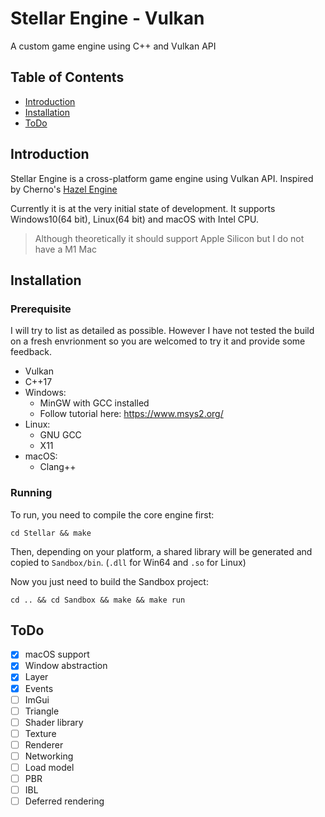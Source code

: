 # Stellar Engine - Vulkan
A custom game engine using C++ and Vulkan API
## Table of Contents
* [Introduction](#introduction)
* [Installation](#installation)
* [ToDo](#todo)

## Introduction
Stellar Engine is a cross-platform game engine using Vulkan API. Inspired by Cherno's [Hazel Engine](https://github.com/TheCherno/Hazel)

Currently it is at the very initial state of development. It supports Windows10(64 bit), Linux(64 bit) and macOS with Intel CPU. 
> Although theoretically it should support Apple Silicon but I do not have a M1 Mac

## Installation

### Prerequisite

I will try to list as detailed as possible. However I have not tested the build on a fresh envrionment so you are welcomed to try it and provide some feedback.

- Vulkan
- C++17
- Windows:
    - MinGW with GCC installed
    - Follow tutorial here: https://www.msys2.org/
- Linux:
    - GNU GCC
    - X11
- macOS:
    - Clang++

### Running

To run, you need to compile the core engine first:

`cd Stellar && make`

Then, depending on your platform, a shared library will be generated and copied to `Sandbox/bin`. (`.dll` for Win64 and `.so` for Linux) 

Now you just need to build the Sandbox project:

`cd .. && cd Sandbox && make && make run`

## ToDo

- [x] macOS support
- [x] Window abstraction
- [x] Layer
- [x] Events
- [ ] ImGui
- [ ] Triangle
- [ ] Shader library
- [ ] Texture
- [ ] Renderer
- [ ] Networking
- [ ] Load model
- [ ] PBR
- [ ] IBL
- [ ] Deferred rendering